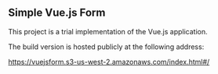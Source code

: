 ## Simple Vue.js Form

This project is a trial implementation of the Vue.js application. 

The build version is hosted publicly at the following address:

https://vuejsform.s3-us-west-2.amazonaws.com/index.html#/